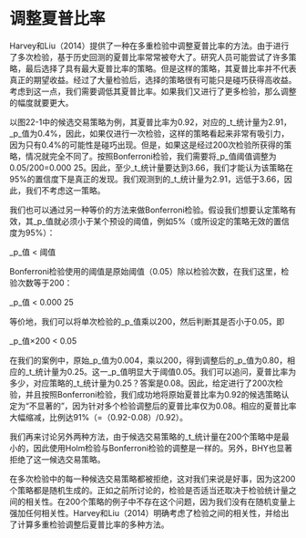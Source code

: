 # 调整夏普比率

Harvey和Liu（2014）提供了一种在多重检验中调整夏普比率的方法。由于进行了多次检验，基于历史回测的夏普比率常常被夸大了。研究人员可能尝试了许多策略，最后选择了具有最大夏普比率的策略。但是这样的策略，其夏普比率并不代表真正的期望收益。经过了大量检验后，选择的策略很有可能只是碰巧获得高收益。考虑到这一点，我们需要调低其夏普比率。如果我们又进行了更多检验，那么调整的幅度就要更大。

以图22-1中的候选交易策略为例，其夏普比率为0.92，对应的_t_统计量为2.91，_p_值为0.4%，因此，如果仅进行一次检验，这样的策略看起来非常有吸引力，因为只有0.4%的可能性是碰巧出现。但是，如果这是经过200次检验所获得的策略，情况就完全不同了。按照Bonferroni检验，我们需要将_p_值阈值调整为0.05/200=0.000 25。因此，至少_t_统计量要达到3.66，我们才能认为该策略在95%的置信度下是真正的发现。我们观测到的_t_统计量为2.91，远低于3.66，因此，我们不考虑这一策略。

我们也可以通过另一种等价的方法来做Bonferroni检验。假设我们想要认定策略有效，其_p_值就必须小于某个预设的阈值，例如5%（或所设定的策略无效的置信度为95%）：

_p_值 < 阈值

Bonferroni检验使用的阈值是原始阈值（0.05）除以检验次数，在我们这里，检验次数等于200：

_p_值 < 0.000 25

等价地，我们可以将单次检验的_p_值乘以200，然后判断其是否小于0.05，即

_p_值×200 < 0.05

在我们的案例中，原始_p_值为0.004，乘以200，得到调整后的_p_值为0.80，相应的_t_统计量为0.25。这一_p_值明显大于阈值0.05。我们可以追问，夏普比率为多少，对应策略的_t_统计量为0.25？答案是0.08。因此，给定进行了200次检验，并且按照Bonferroni检验，我们成功地将原始夏普比率为0.92的候选策略认定为“不显著的”，因为针对多个检验调整后的夏普比率仅为0.08。相应的夏普比率大幅缩减，比例达91%（=（0.92-0.08）/0.92）。

我们再来讨论另外两种方法，由于候选交易策略的_t_统计量在200个策略中是最小的，因此使用Holm检验与Bonferroni检验的调整是一样的。另外，BHY也显著拒绝了这一候选交易策略。

在多次检验中的每一种候选交易策略都被拒绝，这对我们来说是好事，因为这200个策略都是随机生成的。正如之前所讨论的，检验是否适当还取决于检验统计量之间的相关性。在200个策略的例子中不存在这个问题，因为我们没有在随机变量上强加任何相关性。Harvey和Liu（2014）明确考虑了检验之间的相关性，并给出了计算多重检验调整后夏普比率的多种方法。